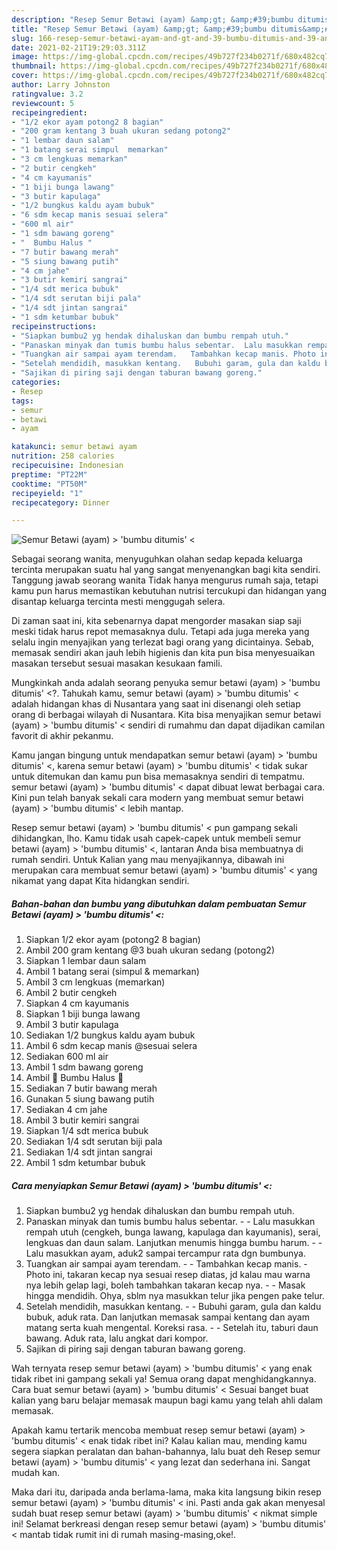 ```yaml
---
description: "Resep Semur Betawi (ayam) &amp;gt; &amp;#39;bumbu ditumis&amp;#39; &amp;lt; Sederhana Untuk Jualan"
title: "Resep Semur Betawi (ayam) &amp;gt; &amp;#39;bumbu ditumis&amp;#39; &amp;lt; Sederhana Untuk Jualan"
slug: 166-resep-semur-betawi-ayam-and-gt-and-39-bumbu-ditumis-and-39-and-lt-sederhana-untuk-jualan
date: 2021-02-21T19:29:03.311Z
image: https://img-global.cpcdn.com/recipes/49b727f234b0271f/680x482cq70/semur-betawi-ayam-bumbu-ditumis-foto-resep-utama.jpg
thumbnail: https://img-global.cpcdn.com/recipes/49b727f234b0271f/680x482cq70/semur-betawi-ayam-bumbu-ditumis-foto-resep-utama.jpg
cover: https://img-global.cpcdn.com/recipes/49b727f234b0271f/680x482cq70/semur-betawi-ayam-bumbu-ditumis-foto-resep-utama.jpg
author: Larry Johnston
ratingvalue: 3.2
reviewcount: 5
recipeingredient:
- "1/2 ekor ayam potong2 8 bagian"
- "200 gram kentang 3 buah ukuran sedang potong2"
- "1 lembar daun salam"
- "1 batang serai simpul  memarkan"
- "3 cm lengkuas memarkan"
- "2 butir cengkeh"
- "4 cm kayumanis"
- "1 biji bunga lawang"
- "3 butir kapulaga"
- "1/2 bungkus kaldu ayam bubuk"
- "6 sdm kecap manis sesuai selera"
- "600 ml air"
- "1 sdm bawang goreng"
- "  Bumbu Halus "
- "7 butir bawang merah"
- "5 siung bawang putih"
- "4 cm jahe"
- "3 butir kemiri sangrai"
- "1/4 sdt merica bubuk"
- "1/4 sdt serutan biji pala"
- "1/4 sdt jintan sangrai"
- "1 sdm ketumbar bubuk"
recipeinstructions:
- "Siapkan bumbu2 yg hendak dihaluskan dan bumbu rempah utuh."
- "Panaskan minyak dan tumis bumbu halus sebentar.  Lalu masukkan rempah utuh (cengkeh, bunga lawang, kapulaga dan kayumanis), serai, lengkuas dan daun salam. Lanjutkan menumis hingga bumbu harum.   Lalu masukkan ayam, aduk2 sampai tercampur rata dgn bumbunya."
- "Tuangkan air sampai ayam terendam.   Tambahkan kecap manis. Photo ini, takaran kecap nya sesuai resep diatas, jd kalau mau warna nya lebih gelap lagi, boleh tambahkan takaran kecap nya.  Masak hingga mendidih. Ohya, sblm nya masukkan telur jika pengen pake telur."
- "Setelah mendidih, masukkan kentang.   Bubuhi garam, gula dan kaldu bubuk, aduk rata. Dan lanjutkan memasak sampai kentang dan ayam matang serta kuah mengental. Koreksi rasa.   Setelah itu, taburi daun bawang. Aduk rata, lalu angkat dari kompor."
- "Sajikan di piring saji dengan taburan bawang goreng."
categories:
- Resep
tags:
- semur
- betawi
- ayam

katakunci: semur betawi ayam 
nutrition: 258 calories
recipecuisine: Indonesian
preptime: "PT22M"
cooktime: "PT50M"
recipeyield: "1"
recipecategory: Dinner

---
```



![Semur Betawi (ayam) &gt; &#39;bumbu ditumis&#39; &lt;](https://img-global.cpcdn.com/recipes/49b727f234b0271f/680x482cq70/semur-betawi-ayam-bumbu-ditumis-foto-resep-utama.jpg)

Sebagai seorang wanita, menyuguhkan olahan sedap kepada keluarga tercinta merupakan suatu hal yang sangat menyenangkan bagi kita sendiri. Tanggung jawab seorang  wanita Tidak hanya mengurus rumah saja, tetapi kamu pun harus memastikan kebutuhan nutrisi tercukupi dan hidangan yang disantap keluarga tercinta mesti menggugah selera.

Di zaman  saat ini, kita sebenarnya dapat mengorder masakan siap saji meski tidak harus repot memasaknya dulu. Tetapi ada juga mereka yang selalu ingin menyajikan yang terlezat bagi orang yang dicintainya. Sebab, memasak sendiri akan jauh lebih higienis dan kita pun bisa menyesuaikan masakan tersebut sesuai masakan kesukaan famili. 



Mungkinkah anda adalah seorang penyuka semur betawi (ayam) &gt; &#39;bumbu ditumis&#39; &lt;?. Tahukah kamu, semur betawi (ayam) &gt; &#39;bumbu ditumis&#39; &lt; adalah hidangan khas di Nusantara yang saat ini disenangi oleh setiap orang di berbagai wilayah di Nusantara. Kita bisa menyajikan semur betawi (ayam) &gt; &#39;bumbu ditumis&#39; &lt; sendiri di rumahmu dan dapat dijadikan camilan favorit di akhir pekanmu.

Kamu jangan bingung untuk mendapatkan semur betawi (ayam) &gt; &#39;bumbu ditumis&#39; &lt;, karena semur betawi (ayam) &gt; &#39;bumbu ditumis&#39; &lt; tidak sukar untuk ditemukan dan kamu pun bisa memasaknya sendiri di tempatmu. semur betawi (ayam) &gt; &#39;bumbu ditumis&#39; &lt; dapat dibuat lewat berbagai cara. Kini pun telah banyak sekali cara modern yang membuat semur betawi (ayam) &gt; &#39;bumbu ditumis&#39; &lt; lebih mantap.

Resep semur betawi (ayam) &gt; &#39;bumbu ditumis&#39; &lt; pun gampang sekali dihidangkan, lho. Kamu tidak usah capek-capek untuk membeli semur betawi (ayam) &gt; &#39;bumbu ditumis&#39; &lt;, lantaran Anda bisa membuatnya di rumah sendiri. Untuk Kalian yang mau menyajikannya, dibawah ini merupakan cara membuat semur betawi (ayam) &gt; &#39;bumbu ditumis&#39; &lt; yang nikamat yang dapat Kita hidangkan sendiri.

<!--inarticleads1-->

##### Bahan-bahan dan bumbu yang dibutuhkan dalam pembuatan Semur Betawi (ayam) &gt; &#39;bumbu ditumis&#39; &lt;:

1. Siapkan 1/2 ekor ayam (potong2 8 bagian)
1. Ambil 200 gram kentang @3 buah ukuran sedang (potong2)
1. Siapkan 1 lembar daun salam
1. Ambil 1 batang serai (simpul &amp; memarkan)
1. Ambil 3 cm lengkuas (memarkan)
1. Ambil 2 butir cengkeh
1. Siapkan 4 cm kayumanis
1. Siapkan 1 biji bunga lawang
1. Ambil 3 butir kapulaga
1. Sediakan 1/2 bungkus kaldu ayam bubuk
1. Ambil 6 sdm kecap manis @sesuai selera
1. Sediakan 600 ml air
1. Ambil 1 sdm bawang goreng
1. Ambil  💠 Bumbu Halus 💠
1. Sediakan 7 butir bawang merah
1. Gunakan 5 siung bawang putih
1. Sediakan 4 cm jahe
1. Ambil 3 butir kemiri sangrai
1. Siapkan 1/4 sdt merica bubuk
1. Sediakan 1/4 sdt serutan biji pala
1. Sediakan 1/4 sdt jintan sangrai
1. Ambil 1 sdm ketumbar bubuk




<!--inarticleads2-->

##### Cara menyiapkan Semur Betawi (ayam) &gt; &#39;bumbu ditumis&#39; &lt;:

1. Siapkan bumbu2 yg hendak dihaluskan dan bumbu rempah utuh.
1. Panaskan minyak dan tumis bumbu halus sebentar. -  - Lalu masukkan rempah utuh (cengkeh, bunga lawang, kapulaga dan kayumanis), serai, lengkuas dan daun salam. Lanjutkan menumis hingga bumbu harum.  -  - Lalu masukkan ayam, aduk2 sampai tercampur rata dgn bumbunya.
1. Tuangkan air sampai ayam terendam.  -  - Tambahkan kecap manis. - Photo ini, takaran kecap nya sesuai resep diatas, jd kalau mau warna nya lebih gelap lagi, boleh tambahkan takaran kecap nya. -  - Masak hingga mendidih. Ohya, sblm nya masukkan telur jika pengen pake telur.
1. Setelah mendidih, masukkan kentang.  -  - Bubuhi garam, gula dan kaldu bubuk, aduk rata. Dan lanjutkan memasak sampai kentang dan ayam matang serta kuah mengental. Koreksi rasa.  -  - Setelah itu, taburi daun bawang. Aduk rata, lalu angkat dari kompor.
1. Sajikan di piring saji dengan taburan bawang goreng.




Wah ternyata resep semur betawi (ayam) &gt; &#39;bumbu ditumis&#39; &lt; yang enak tidak ribet ini gampang sekali ya! Semua orang dapat menghidangkannya. Cara buat semur betawi (ayam) &gt; &#39;bumbu ditumis&#39; &lt; Sesuai banget buat kalian yang baru belajar memasak maupun bagi kamu yang telah ahli dalam memasak.

Apakah kamu tertarik mencoba membuat resep semur betawi (ayam) &gt; &#39;bumbu ditumis&#39; &lt; enak tidak ribet ini? Kalau kalian mau, mending kamu segera siapkan peralatan dan bahan-bahannya, lalu buat deh Resep semur betawi (ayam) &gt; &#39;bumbu ditumis&#39; &lt; yang lezat dan sederhana ini. Sangat mudah kan. 

Maka dari itu, daripada anda berlama-lama, maka kita langsung bikin resep semur betawi (ayam) &gt; &#39;bumbu ditumis&#39; &lt; ini. Pasti anda gak akan menyesal sudah buat resep semur betawi (ayam) &gt; &#39;bumbu ditumis&#39; &lt; nikmat simple ini! Selamat berkreasi dengan resep semur betawi (ayam) &gt; &#39;bumbu ditumis&#39; &lt; mantab tidak rumit ini di rumah masing-masing,oke!.

